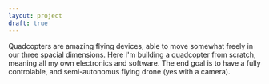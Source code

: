 ```yaml
---
layout: project
draft: true
---
```


Quadcopters are amazing flying devices, able to move somewhat freely in our
three spacial dimensions. Here I'm building a quadcopter from scratch, meaning
all my own electronics and software. The end goal is to have a fully
controlable, and semi-autonomus flying drone (yes with a camera).

